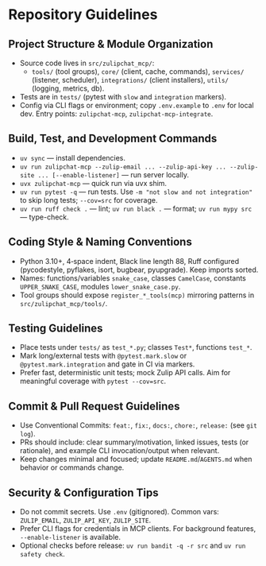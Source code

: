 # Repository Guidelines

## Project Structure & Module Organization
- Source code lives in `src/zulipchat_mcp/`:
  - `tools/` (tool groups), `core/` (client, cache, commands), `services/` (listener, scheduler), `integrations/` (client installers), `utils/` (logging, metrics, db).
- Tests are in `tests/` (pytest with `slow` and `integration` markers).
- Config via CLI flags or environment; copy `.env.example` to `.env` for local dev. Entry points: `zulipchat-mcp`, `zulipchat-mcp-integrate`.

## Build, Test, and Development Commands
- `uv sync` — install dependencies.
- `uv run zulipchat-mcp --zulip-email ... --zulip-api-key ... --zulip-site ... [--enable-listener]` — run server locally.
- `uvx zulipchat-mcp` — quick run via uvx shim.
- `uv run pytest -q` — run tests. Use `-m "not slow and not integration"` to skip long tests; `--cov=src` for coverage.
- `uv run ruff check .` — lint; `uv run black .` — format; `uv run mypy src` — type-check.

## Coding Style & Naming Conventions
- Python 3.10+, 4‑space indent, Black line length 88, Ruff configured (pycodestyle, pyflakes, isort, bugbear, pyupgrade). Keep imports sorted.
- Names: functions/variables `snake_case`, classes `CamelCase`, constants `UPPER_SNAKE_CASE`, modules `lower_snake_case.py`.
- Tool groups should expose `register_*_tools(mcp)` mirroring patterns in `src/zulipchat_mcp/tools/`.

## Testing Guidelines
- Place tests under `tests/` as `test_*.py`; classes `Test*`, functions `test_*`.
- Mark long/external tests with `@pytest.mark.slow` or `@pytest.mark.integration` and gate in CI via markers.
- Prefer fast, deterministic unit tests; mock Zulip API calls. Aim for meaningful coverage with `pytest --cov=src`.

## Commit & Pull Request Guidelines
- Use Conventional Commits: `feat:`, `fix:`, `docs:`, `chore:`, `release:` (see `git log`).
- PRs should include: clear summary/motivation, linked issues, tests (or rationale), and example CLI invocation/output when relevant.
- Keep changes minimal and focused; update `README.md`/`AGENTS.md` when behavior or commands change.

## Security & Configuration Tips
- Do not commit secrets. Use `.env` (gitignored). Common vars: `ZULIP_EMAIL`, `ZULIP_API_KEY`, `ZULIP_SITE`.
- Prefer CLI flags for credentials in MCP clients. For background features, `--enable-listener` is available.
- Optional checks before release: `uv run bandit -q -r src` and `uv run safety check`.

